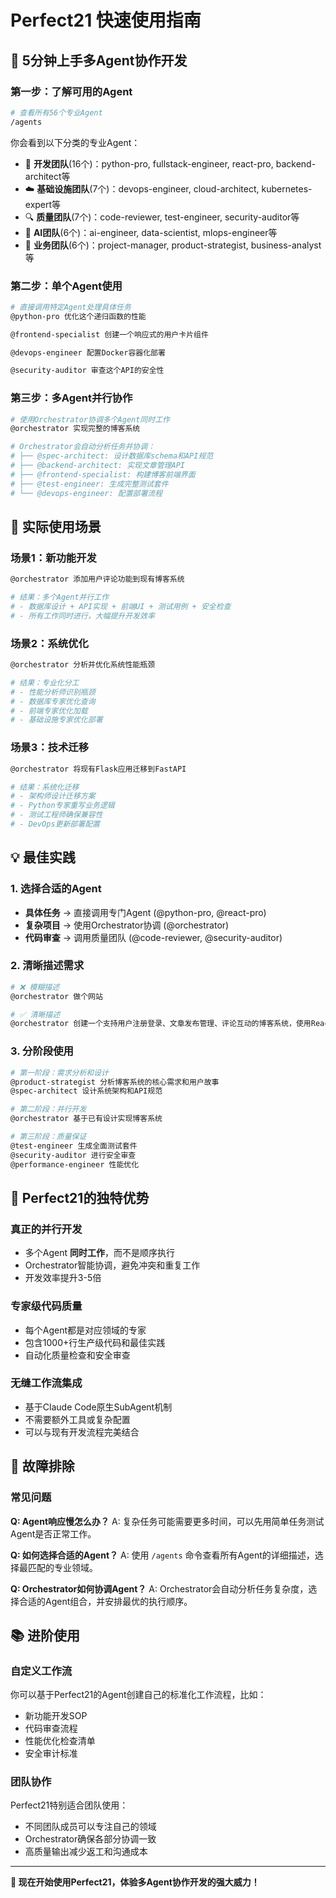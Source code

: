 # Perfect21 快速使用指南

## 🎯 5分钟上手多Agent协作开发

### 第一步：了解可用的Agent

```bash
# 查看所有56个专业Agent
/agents
```

你会看到以下分类的专业Agent：
- 🔧 **开发团队**(16个)：python-pro, fullstack-engineer, react-pro, backend-architect等
- ☁️ **基础设施团队**(7个)：devops-engineer, cloud-architect, kubernetes-expert等
- 🔍 **质量团队**(7个)：code-reviewer, test-engineer, security-auditor等
- 🤖 **AI团队**(6个)：ai-engineer, data-scientist, mlops-engineer等
- 💼 **业务团队**(6个)：project-manager, product-strategist, business-analyst等

### 第二步：单个Agent使用

```bash
# 直接调用特定Agent处理具体任务
@python-pro 优化这个递归函数的性能

@frontend-specialist 创建一个响应式的用户卡片组件

@devops-engineer 配置Docker容器化部署

@security-auditor 审查这个API的安全性
```

### 第三步：多Agent并行协作

```bash
# 使用Orchestrator协调多个Agent同时工作
@orchestrator 实现完整的博客系统

# Orchestrator会自动分析任务并协调：
# ├── @spec-architect: 设计数据库schema和API规范
# ├── @backend-architect: 实现文章管理API
# ├── @frontend-specialist: 构建博客前端界面
# ├── @test-engineer: 生成完整测试套件
# └── @devops-engineer: 配置部署流程
```

## 🚀 实际使用场景

### 场景1：新功能开发
```bash
@orchestrator 添加用户评论功能到现有博客系统

# 结果：多个Agent并行工作
# - 数据库设计 + API实现 + 前端UI + 测试用例 + 安全检查
# - 所有工作同时进行，大幅提升开发效率
```

### 场景2：系统优化
```bash
@orchestrator 分析并优化系统性能瓶颈

# 结果：专业化分工
# - 性能分析师识别瓶颈
# - 数据库专家优化查询
# - 前端专家优化加载
# - 基础设施专家优化部署
```

### 场景3：技术迁移
```bash
@orchestrator 将现有Flask应用迁移到FastAPI

# 结果：系统化迁移
# - 架构师设计迁移方案
# - Python专家重写业务逻辑
# - 测试工程师确保兼容性
# - DevOps更新部署配置
```

## 💡 最佳实践

### 1. 选择合适的Agent
- **具体任务** → 直接调用专门Agent (@python-pro, @react-pro)
- **复杂项目** → 使用Orchestrator协调 (@orchestrator)
- **代码审查** → 调用质量团队 (@code-reviewer, @security-auditor)

### 2. 清晰描述需求
```bash
# ❌ 模糊描述
@orchestrator 做个网站

# ✅ 清晰描述
@orchestrator 创建一个支持用户注册登录、文章发布管理、评论互动的博客系统，使用React前端和Python FastAPI后端
```

### 3. 分阶段使用
```bash
# 第一阶段：需求分析和设计
@product-strategist 分析博客系统的核心需求和用户故事
@spec-architect 设计系统架构和API规范

# 第二阶段：并行开发
@orchestrator 基于已有设计实现博客系统

# 第三阶段：质量保证
@test-engineer 生成全面测试套件
@security-auditor 进行安全审查
@performance-engineer 性能优化
```

## 🎯 Perfect21的独特优势

### 真正的并行开发
- 多个Agent **同时工作**，而不是顺序执行
- Orchestrator智能协调，避免冲突和重复工作
- 开发效率提升3-5倍

### 专家级代码质量
- 每个Agent都是对应领域的专家
- 包含1000+行生产级代码和最佳实践
- 自动化质量检查和安全审查

### 无缝工作流集成
- 基于Claude Code原生SubAgent机制
- 不需要额外工具或复杂配置
- 可以与现有开发流程完美结合

## 🔧 故障排除

### 常见问题

**Q: Agent响应慢怎么办？**
A: 复杂任务可能需要更多时间，可以先用简单任务测试Agent是否正常工作。

**Q: 如何选择合适的Agent？**
A: 使用 `/agents` 命令查看所有Agent的详细描述，选择最匹配的专业领域。

**Q: Orchestrator如何协调Agent？**
A: Orchestrator会自动分析任务复杂度，选择合适的Agent组合，并安排最优的执行顺序。

## 📚 进阶使用

### 自定义工作流
你可以基于Perfect21的Agent创建自己的标准化工作流程，比如：
- 新功能开发SOP
- 代码审查流程
- 性能优化检查清单
- 安全审计标准

### 团队协作
Perfect21特别适合团队使用：
- 不同团队成员可以专注自己的领域
- Orchestrator确保各部分协调一致
- 高质量输出减少返工和沟通成本

---

**🎉 现在开始使用Perfect21，体验多Agent协作开发的强大威力！**